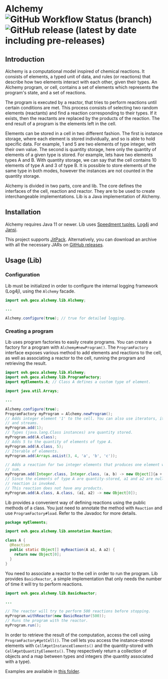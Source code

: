 # Alchemy ![GitHub Workflow Status (branch)](https://img.shields.io/github/workflow/status/guillaumejchauveau/alchemy/CI/master?style=flat-square) ![GitHub release (latest by date including pre-releases)](https://img.shields.io/github/v/release/guillaumejchauveau/alchemy?include_prereleases&style=flat-square)

## Introduction
Alchemy is a computational model inspired of chemical reactions. It consists of
elements, a typed unit of data, and rules (or reactions) that describe how two
elements interact with each other, given their types. An Alchemy program, or
cell, contains a set of elements which represents the program's state, and a set
of reactions.

The program is executed by a reactor, that tries to perform reactions until
certain conditions are met. This process consists of selecting two random
elements (reactants) and find a reaction corresponding to their types. If it
exists, then the reactants are replaced by the products of the reaction. The end
result of a program is the elements left in the cell.

Elements can be stored in a cell in two different fashion. The first is instance
storage, where each element is stored individually, and so is able to hold
specific data. For example, 1 and 5 are two elements of type integer, with their
own value. The second is quantity storage, here only the quantity of elements of
a given type is stored. For example, lets have two elements types A and B. With
quantity storage, we can say that the cell contains 10 elements of type A and 3
of type B. It is possible to store elements of the same type in both modes,
however the instances are not counted in the quantity storage.

Alchemy is divided in two parts, core and lib. The core defines the interfaces
of the cell, reaction and reactor. They are to be used to create interchangeable
implementations. Lib is a Java implementation of Alchemy.

## Installation
Alchemy requires Java 11 or newer. Lib uses [Speedment tuples](https://github.com/speedment/speedment/tree/master/common-parent/tuple),
[Log4j](https://logging.apache.org/log4j/2.x/) and
[Jansi](https://fusesource.github.io/jansi/).

This project supports [JitPack](https://jitpack.io/#guillaumejchauveau/alchemy).
Alternatively, you can download an archive with all the necessary JARs on
[GitHub releases](https://github.com/guillaumejchauveau/alchemy/releases).

## Usage (Lib)

### Configuration
Lib must be initialized in order to configure the internal logging framework
(Log4j), using the `Alchemy` facade.
```java
import ovh.gecu.alchemy.lib.Alchemy;

...

Alchemy.configure(true); // true for detailed logging.
```

### Creating a program
Lib uses program factories to easily create programs. You can create a factory
for a program with `Alchemy#newProgram()`. The `ProgramFactory` interface
exposes various method to add elements and reactions to the cell, as well as
associating a reactor to the cell, running the program and retrieving the
result.
```java
import ovh.gecu.alchemy.lib.Alchemy;
import ovh.gecu.alchemy.lib.ProgramFactory;
import myElements.A; // Class A defines a custom type of element.

import java.util.Arrays;

...

Alchemy.configure(true);
ProgramFactory myProgram = Alchemy.newProgram();
// Adds integer element '1' to the cell. You can also use iterators, iterables
// and streams.
myProgram.add(1);
// Types (java.lang.Class instances) are quantity stored.
myProgram.add(A.class);
// Adds 5 to the quantity of elements of type A.
myProgram.add(A.class, 5);
// Iterable of elements.
myProgram.add(Arrays.asList(3, 4, 'a', 'b', 'c'));

// Adds a reaction for two integer elements that produces one element with the
// sum.
myProgram.add(Integer.class, Integer.class, (a, b) -> new Object[]{a + b});
// Since the elements of type A are quantity-stored, a1 and a2 are null when the
// reaction is invoked.
// This reaction does not have any products.
myProgram.add(A.class, A.class, (a1, a2) -> new Object[0]);
```

Lib provides a convenient way of defining reactions using the public methods of
a class. You just need to annotate the method with `Reaction` and use
`ProgramFactory#load`. Refer to the Javadoc for more details.
```java
package myElements;

import ovh.gecu.alchemy.lib.annotation.Reaction;

class A {
  @Reaction
  public static Object[] myReaction(A a1, A a2) {
    return new Object[0];
  }
}
```

You need to associate a reactor to the cell in order to run the program. Lib
provides `BasicReactor`, a simple implementation that only needs the number of
time it will try to perform reactions.

```java
import ovh.gecu.alchemy.lib.BasicReactor;

...

// The reactor will try to perform 500 reactions before stopping.
myProgram.withReactor(new BasicReactor(500));
// Runs the program with the reactor.
myProgram.run();
```

In order to retrieve the result of the computation, access the cell using
`ProgramFactory#getCell()`. The cell lets you access the instance-stored
elements with `Cell#getInstanceElements()` and the quantity-stored with
`Cell#getQuantityElements()`. They respectively return a collection of objects
and a map between types and integers (the quantity associated with a type).

Examples are available in [this folder](https://github.com/guillaumejchauveau/alchemy/tree/master/lib/src/integrationTest/java/ovh/gecu/alchemy/lib/integrationTest).
